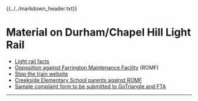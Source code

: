{{../../markdown_header.txt}}

# Material on Durham/Chapel Hill Light Rail

* [Light rail facts](rail_facts.html)
* [Opposition against Farrington Maintenance Facility](romf.html) (ROMF)
* [Stop the train website](https://stopthetrain.org/)
* [Creekside Elementary School parents against ROMF](https://creeksiderailyard.net/)
* [Sample complaint form to be submitted to GoTriangle and FTA](fta_noise.pdf)


-----------